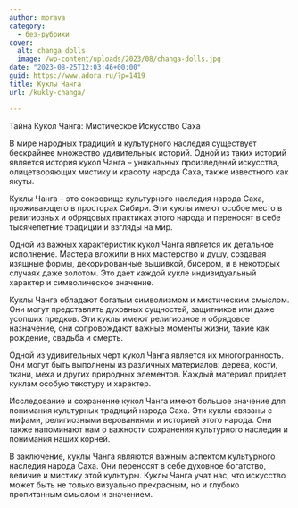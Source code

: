 ```yaml
---
author: morava
category:
  - без-рубрики
cover:
  alt: changa dolls
  image: /wp-content/uploads/2023/08/changa-dolls.jpg
date: "2023-08-25T12:03:46+00:00"
guid: https://www.adora.ru/?p=1419
title: Куклы Чанга
url: /kukly-changa/

---
```

Тайна Кукол Чанга: Мистическое Искусство Саха

В мире народных традиций и культурного наследия существует бескрайнее множество удивительных историй. Одной из таких историй является история кукол Чанга – уникальных произведений искусства, олицетворяющих мистику и красоту народа Саха, также известного как якуты.

Куклы Чанга – это сокровище культурного наследия народа Саха, проживающего в просторах Сибири. Эти куклы имеют особое место в религиозных и обрядовых практиках этого народа и переносят в себе тысячелетние традиции и взгляды на мир.

Одной из важных характеристик кукол Чанга является их детальное исполнение. Мастера вложили в них мастерство и душу, создавая изящные формы, декорированные вышивкой, бисером, и в некоторых случаях даже золотом. Это дает каждой кукле индивидуальный характер и символическое значение.

Куклы Чанга обладают богатым символизмом и мистическим смыслом. Они могут представлять духовных сущностей, защитников или даже усопших предков. Эти куклы имеют религиозное и обрядовое назначение, они сопровождают важные моменты жизни, такие как рождение, свадьба и смерть.

Одной из удивительных черт кукол Чанга является их многогранность. Они могут быть выполнены из различных материалов: дерева, кости, ткани, меха и других природных элементов. Каждый материал придает куклам особую текстуру и характер.

Исследование и сохранение кукол Чанга имеют большое значение для понимания культурных традиций народа Саха. Эти куклы связаны с мифами, религиозными верованиями и историей этого народа. Они также напоминают нам о важности сохранения культурного наследия и понимания наших корней.

В заключение, куклы Чанга являются важным аспектом культурного наследия народа Саха. Они переносят в себе духовное богатство, величие и мистику этой культуры. Куклы Чанга учат нас, что искусство может быть не только визуально прекрасным, но и глубоко пропитанным смыслом и значением.
